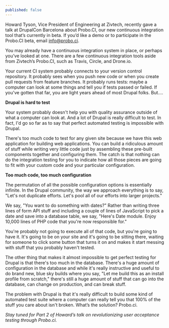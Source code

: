 ```yaml
---
published: false
---
```


Howard Tyson, Vice President of Engineering at Zivtech, recently gave a talk at DrupalCon Barcelona about Probo.CI, our new continuous integration tool that’s currently in beta. If you’d like a demo or to participate in the Probo.CI beta, email [info@probo.ci](mailto:info@probo.ci).

You may already have a continuous integration system in place, or perhaps you’ve looked at one. There are a few continuous integration tools aside from Zivtech’s Probo.CI, such as Travis, Circle, and Drone.io.

Your current CI system probably connects to your version control repository. It probably sees when you push new code or when you create pull requests from feature branches. It probably runs tests: maybe a computer can look at some things and tell you if tests passed or failed. If you've gotten that far, you are light years ahead of most Drupal folks. But….

**Drupal is hard to test**

Your system probably doesn't help you with quality assurance outside of what a computer can look at. And a lot of Drupal is really difficult to test. In fact, I'd go so far as to say that perfect automated testing is impossible with Drupal.

There's too much code to test for any given site because we have this web application for building web applications. You can build a ridiculous amount of stuff while writing very little code just by assembling these pre-built components together and configuring them. The catch is that nothing can do the integration testing for you to indicate how all those pieces are going to fit with your custom code and your particular configuration.

**Too much code, too much configuration**

The permutation of all the possible configuration options is essentially infinite. In the Drupal community, the way we approach everything is to say, "Let's not duplicate efforts. Let's pool all of our efforts into larger projects."

We say, "You want to do something with dates?" Rather than writing three lines of form API stuff and including a couple of lines of JavaScript to pick a date and save into a database table, we say, "Here's Date module. Enjoy 10,000 lines of PHP code that you're now responsible for."

You're probably not going to execute all of that code, but you're going to have it. It's going to be on your site and it's going to be sitting there, waiting for someone to click some button that turns it on and makes it start messing with stuff that you probably haven't tested.

The other thing that makes it almost impossible to get perfect testing for Drupal is that there's too much in the database. There's a huge amount of configuration in the database and while it's really instructive and useful to do brand new, blue sky builds where you say, "Let me build this as an install profile from scratch," there's still a huge amount of stuff that can go into the database, can change on production, and can break stuff.

The problem with Drupal is that it's really difficult to build some kind of automated test suite where a computer can really tell you that 100% of the stuff you care about isn't broken. What’s the solution? Probo.ci.

_Stay tuned for Part 2 of Howard’s talk on revolutionizing user acceptance testing through Probo.ci._
